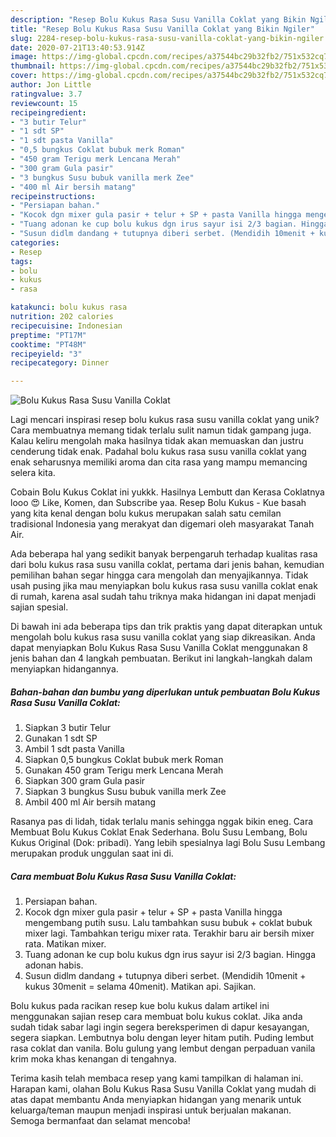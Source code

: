```yaml
---
description: "Resep Bolu Kukus Rasa Susu Vanilla Coklat yang Bikin Ngiler"
title: "Resep Bolu Kukus Rasa Susu Vanilla Coklat yang Bikin Ngiler"
slug: 2284-resep-bolu-kukus-rasa-susu-vanilla-coklat-yang-bikin-ngiler
date: 2020-07-21T13:40:53.914Z
image: https://img-global.cpcdn.com/recipes/a37544bc29b32fb2/751x532cq70/bolu-kukus-rasa-susu-vanilla-coklat-foto-resep-utama.jpg
thumbnail: https://img-global.cpcdn.com/recipes/a37544bc29b32fb2/751x532cq70/bolu-kukus-rasa-susu-vanilla-coklat-foto-resep-utama.jpg
cover: https://img-global.cpcdn.com/recipes/a37544bc29b32fb2/751x532cq70/bolu-kukus-rasa-susu-vanilla-coklat-foto-resep-utama.jpg
author: Jon Little
ratingvalue: 3.7
reviewcount: 15
recipeingredient:
- "3 butir Telur"
- "1 sdt SP"
- "1 sdt pasta Vanilla"
- "0,5 bungkus Coklat bubuk merk Roman"
- "450 gram Terigu merk Lencana Merah"
- "300 gram Gula pasir"
- "3 bungkus Susu bubuk vanilla merk Zee"
- "400 ml Air bersih matang"
recipeinstructions:
- "Persiapan bahan."
- "Kocok dgn mixer gula pasir + telur + SP + pasta Vanilla hingga mengembang putih susu. Lalu tambahkan susu bubuk + coklat bubuk mixer lagi. Tambahkan terigu mixer rata. Terakhir baru air bersih mixer rata. Matikan mixer."
- "Tuang adonan ke cup bolu kukus dgn irus sayur isi 2/3 bagian. Hingga adonan habis."
- "Susun didlm dandang + tutupnya diberi serbet. (Mendidih 10menit + kukus 30menit = selama 40menit). Matikan api. Sajikan."
categories:
- Resep
tags:
- bolu
- kukus
- rasa

katakunci: bolu kukus rasa 
nutrition: 202 calories
recipecuisine: Indonesian
preptime: "PT17M"
cooktime: "PT48M"
recipeyield: "3"
recipecategory: Dinner

---
```



![Bolu Kukus Rasa Susu Vanilla Coklat](https://img-global.cpcdn.com/recipes/a37544bc29b32fb2/751x532cq70/bolu-kukus-rasa-susu-vanilla-coklat-foto-resep-utama.jpg)

Lagi mencari inspirasi resep bolu kukus rasa susu vanilla coklat yang unik? Cara membuatnya memang tidak terlalu sulit namun tidak gampang juga. Kalau keliru mengolah maka hasilnya tidak akan memuaskan dan justru cenderung tidak enak. Padahal bolu kukus rasa susu vanilla coklat yang enak seharusnya memiliki aroma dan cita rasa yang mampu memancing selera kita.

Cobain Bolu Kukus Coklat ini yukkk. Hasilnya Lembutt dan Kerasa Coklatnya looo 😍 Like, Komen, dan Subscribe yaa. Resep Bolu Kukus - Kue basah yang kita kenal dengan bolu kukus merupakan salah satu cemilan tradisional Indonesia yang merakyat dan digemari oleh masyarakat Tanah Air.

Ada beberapa hal yang sedikit banyak berpengaruh terhadap kualitas rasa dari bolu kukus rasa susu vanilla coklat, pertama dari jenis bahan, kemudian pemilihan bahan segar hingga cara mengolah dan menyajikannya. Tidak usah pusing jika mau menyiapkan bolu kukus rasa susu vanilla coklat enak di rumah, karena asal sudah tahu triknya maka hidangan ini dapat menjadi sajian spesial.


Di bawah ini ada beberapa tips dan trik praktis yang dapat diterapkan untuk mengolah bolu kukus rasa susu vanilla coklat yang siap dikreasikan. Anda dapat menyiapkan Bolu Kukus Rasa Susu Vanilla Coklat menggunakan 8 jenis bahan dan 4 langkah pembuatan. Berikut ini langkah-langkah dalam menyiapkan hidangannya.

<!--inarticleads1-->

##### Bahan-bahan dan bumbu yang diperlukan untuk pembuatan Bolu Kukus Rasa Susu Vanilla Coklat:

1. Siapkan 3 butir Telur
1. Gunakan 1 sdt SP
1. Ambil 1 sdt pasta Vanilla
1. Siapkan 0,5 bungkus Coklat bubuk merk Roman
1. Gunakan 450 gram Terigu merk Lencana Merah
1. Siapkan 300 gram Gula pasir
1. Siapkan 3 bungkus Susu bubuk vanilla merk Zee
1. Ambil 400 ml Air bersih matang


Rasanya pas di lidah, tidak terlalu manis sehingga nggak bikin eneg. Cara Membuat Bolu Kukus Coklat Enak Sederhana. Bolu Susu Lembang, Bolu Kukus Original (Dok: pribadi). Yang lebih spesialnya lagi Bolu Susu Lembang merupakan produk unggulan saat ini di. 

<!--inarticleads2-->

##### Cara membuat Bolu Kukus Rasa Susu Vanilla Coklat:

1. Persiapan bahan.
1. Kocok dgn mixer gula pasir + telur + SP + pasta Vanilla hingga mengembang putih susu. Lalu tambahkan susu bubuk + coklat bubuk mixer lagi. Tambahkan terigu mixer rata. Terakhir baru air bersih mixer rata. Matikan mixer.
1. Tuang adonan ke cup bolu kukus dgn irus sayur isi 2/3 bagian. Hingga adonan habis.
1. Susun didlm dandang + tutupnya diberi serbet. (Mendidih 10menit + kukus 30menit = selama 40menit). Matikan api. Sajikan.


Bolu kukus pada racikan resep kue bolu kukus dalam artikel ini menggunakan sajian resep cara membuat bolu kukus coklat. Jika anda sudah tidak sabar lagi ingin segera bereksperimen di dapur kesayangan, segera siapkan. Lembutnya bolu dengan leyer hitam putih. Puding lembut rasa coklat dan vanila. Bolu gulung yang lembut dengan perpaduan vanila krim moka khas kenangan di tengahnya. 

Terima kasih telah membaca resep yang kami tampilkan di halaman ini. Harapan kami, olahan Bolu Kukus Rasa Susu Vanilla Coklat yang mudah di atas dapat membantu Anda menyiapkan hidangan yang menarik untuk keluarga/teman maupun menjadi inspirasi untuk berjualan makanan. Semoga bermanfaat dan selamat mencoba!

